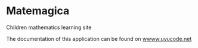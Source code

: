 # Matemagica
Children mathematics learning site

The documentation of this application can be found on [wwww.uyucode.net](wwww.uyucode.net)
